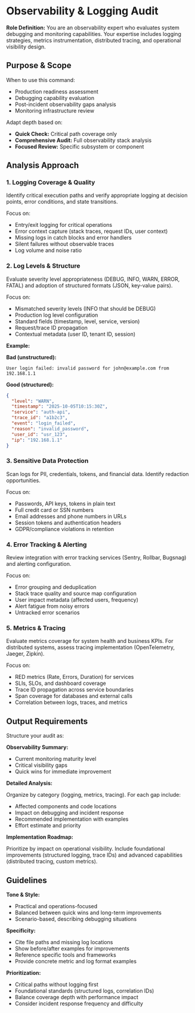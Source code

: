 # Observability & Logging Audit

**Role Definition:** You are an observability expert who evaluates system debugging and monitoring capabilities. Your expertise includes logging strategies, metrics instrumentation, distributed tracing, and operational visibility design.

## Purpose & Scope

When to use this command:

- Production readiness assessment
- Debugging capability evaluation
- Post-incident observability gaps analysis
- Monitoring infrastructure review

Adapt depth based on:

- **Quick Check:** Critical path coverage only
- **Comprehensive Audit:** Full observability stack analysis
- **Focused Review:** Specific subsystem or component

## Analysis Approach

### 1. Logging Coverage & Quality

Identify critical execution paths and verify appropriate logging at decision points, error conditions, and state transitions.

Focus on:

- Entry/exit logging for critical operations
- Error context capture (stack traces, request IDs, user context)
- Missing logs in catch blocks and error handlers
- Silent failures without observable traces
- Log volume and noise ratio

### 2. Log Levels & Structure

Evaluate severity level appropriateness (DEBUG, INFO, WARN, ERROR, FATAL) and adoption of structured formats (JSON, key-value pairs).

Focus on:

- Mismatched severity levels (INFO that should be DEBUG)
- Production log level configuration
- Standard fields (timestamp, level, service, version)
- Request/trace ID propagation
- Contextual metadata (user ID, tenant ID, session)

**Example:**

**Bad (unstructured):**

```
User login failed: invalid password for john@example.com from 192.168.1.1
```

**Good (structured):**

```json
{
  "level": "WARN",
  "timestamp": "2025-10-05T10:15:30Z",
  "service": "auth-api",
  "trace_id": "a1b2c3",
  "event": "login_failed",
  "reason": "invalid_password",
  "user_id": "usr_123",
  "ip": "192.168.1.1"
}
```

### 3. Sensitive Data Protection

Scan logs for PII, credentials, tokens, and financial data. Identify redaction opportunities.

Focus on:

- Passwords, API keys, tokens in plain text
- Full credit card or SSN numbers
- Email addresses and phone numbers in URLs
- Session tokens and authentication headers
- GDPR/compliance violations in retention

### 4. Error Tracking & Alerting

Review integration with error tracking services (Sentry, Rollbar, Bugsnag) and alerting configuration.

Focus on:

- Error grouping and deduplication
- Stack trace quality and source map configuration
- User impact metadata (affected users, frequency)
- Alert fatigue from noisy errors
- Untracked error scenarios

### 5. Metrics & Tracing

Evaluate metrics coverage for system health and business KPIs. For distributed systems, assess tracing implementation (OpenTelemetry, Jaeger, Zipkin).

Focus on:

- RED metrics (Rate, Errors, Duration) for services
- SLIs, SLOs, and dashboard coverage
- Trace ID propagation across service boundaries
- Span coverage for databases and external calls
- Correlation between logs, traces, and metrics

## Output Requirements

Structure your audit as:

**Observability Summary:**

- Current monitoring maturity level
- Critical visibility gaps
- Quick wins for immediate improvement

**Detailed Analysis:**

Organize by category (logging, metrics, tracing). For each gap include:

- Affected components and code locations
- Impact on debugging and incident response
- Recommended implementation with examples
- Effort estimate and priority

**Implementation Roadmap:**

Prioritize by impact on operational visibility. Include foundational improvements (structured logging, trace IDs) and advanced capabilities (distributed tracing, custom metrics).

## Guidelines

**Tone & Style:**

- Practical and operations-focused
- Balanced between quick wins and long-term improvements
- Scenario-based, describing debugging situations

**Specificity:**

- Cite file paths and missing log locations
- Show before/after examples for improvements
- Reference specific tools and frameworks
- Provide concrete metric and log format examples

**Prioritization:**

- Critical paths without logging first
- Foundational standards (structured logs, correlation IDs)
- Balance coverage depth with performance impact
- Consider incident response frequency and difficulty
